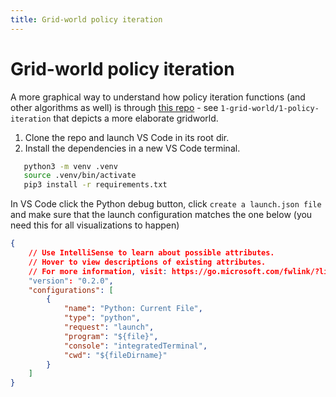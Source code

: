 ```yaml
---
title: Grid-world policy iteration
---
```


# Grid-world policy iteration

A more graphical way to understand how policy iteration functions (and other algorithms as well)  is through [this repo](https://github.com/rlcode/reinforcement-learning/) - see `1-grid-world/1-policy-iteration` that depicts a more elaborate gridworld. 

1. Clone the repo and launch VS Code in its root dir.  
2. Install the dependencies in a new VS Code terminal.

```bash
   python3 -m venv .venv
   source .venv/bin/activate
   pip3 install -r requirements.txt 
```

In VS Code click the Python debug button, click `create a launch.json file` and make sure that the launch configuration matches the one below (you need this for all visualizations to happen) 

```json
{
    // Use IntelliSense to learn about possible attributes.
    // Hover to view descriptions of existing attributes.
    // For more information, visit: https://go.microsoft.com/fwlink/?linkid=830387
    "version": "0.2.0",
    "configurations": [
        {
            "name": "Python: Current File",
            "type": "python",
            "request": "launch",
            "program": "${file}",
            "console": "integratedTerminal",
            "cwd": "${fileDirname}"
        }
    ]
}
```

